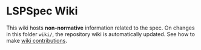 # LSPSpec Wiki

This wiki hosts **non-normative** information related to the spec.
On changes in this folder `wiki/`, the repository wiki is automatically updated. 
See how to make [wiki contributions](./Wiki-Contributions.md).